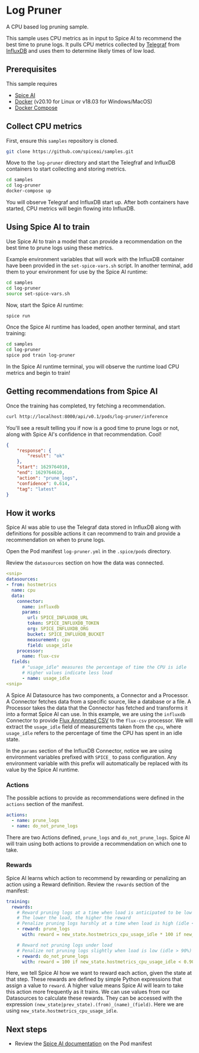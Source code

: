 # Log Pruner

A CPU based log pruning sample.

This sample uses CPU metrics as in input to Spice AI to recommend the best time to prune logs. It pulls CPU metrics collected by [Telegraf](https://www.influxdata.com/time-series-platform/telegraf/) from [InfluxDB](https://www.influxdata.com/products/influxdb/) and uses them to determine likely times of low load.

## Prerequisites

This sample requires

- [Spice AI](https://crispy-dollop-c329115a.pages.github.io/#/install)
- [Docker](https://docs.docker.com/get-docker/) (v20.10 for Linux or v18.03 for Windows/MacOS)
- [Docker Compose](https://docs.docker.com/compose/install/)

## Collect CPU metrics

First, ensure this `samples` repository is cloned.

```bash
git clone https://github.com/spiceai/samples.git
```

Move to the `log-pruner` directory and start the Telegfraf and InfluxDB containers to start collecting and storing metrics.

```bash
cd samples
cd log-pruner
docker-compose up
```

You will observe Telegraf and InfluxDB start up.  After both containers have started, CPU metrics will begin flowing into InfluxDB.

## Using Spice AI to train

Use Spice AI to train a model that can provide a recommendation on the best time to prune logs using these metrics.

Example environment variables that will work with the InfluxDB container have been provided in the `set-spice-vars.sh` script. In another terminal, add them to your environment for use by the Spice AI runtime:

```bash
cd samples
cd log-pruner
source set-spice-vars.sh
```

Now, start the Spice AI runtime:

```bash
spice run
```

Once the Spice AI runtime has loaded, open another terminal, and start training:

```bash
cd samples
cd log-pruner
spice pod train log-pruner
```

In the Spice AI runtime terminal, you will observe the runtime load CPU metrics and begin to train!

## Getting recommendations from Spice AI

Once the training has completed, try fetching a recommendation.

```bash
curl http://localhost:8000/api/v0.1/pods/log-pruner/inference
```

You'll see a result telling you if now is a good time to prune logs or not, along with Spice AI's confidence in that recommendation. Cool!

```json
{
	"response": {
		"result": "ok"
	},
	"start": 1629764010,
	"end": 1629764610,
	"action": "prune_logs",
	"confidence": 0.614,
	"tag": "latest"
}
```

## How it works

Spice AI was able to use the Telegraf data stored in InfluxDB along with definitions for possible actions it can recommend to train and provide a recommendation on when to prune logs.

Open the Pod manifest `log-pruner.yml` in the `.spice/pods` directory.

Review the `datasources` section on how the data was connected.

```yaml
<snip>
datasources:
- from: hostmetrics
  name: cpu
  data:
    connector:
      name: influxdb
      params:
        url: SPICE_INFLUXDB_URL
        token: SPICE_INFLUXDB_TOKEN
        org: SPICE_INFLUXDB_ORG
        bucket: SPICE_INFLUXDB_BUCKET
        measurement: cpu
        field: usage_idle
    processor:
      name: flux-csv
  fields:
      # "usage_idle" measures the percentage of time the CPU is idle
      # Higher values indicate less load
      - name: usage_idle
<snip>
```

A Spice AI Datasource has two components, a Connector and a Processor.  A Connector fetches data from a specific source, like a database or a file.  A Processor takes the data that the Connector has fetched and transforms it into a format Spice AI can use.  In this example, we are using the `influxdb` Connector to provide [Flux Annotated CSV](https://docs.influxdata.com/influxdb/cloud/reference/syntax/annotated-csv/) to the `flux-csv` processor.  We will extract the `usage_idle` field of measurements taken from the `cpu`, where `usage_idle` refers to the percentage of time the CPU has spent in an idle state.

In the `params` section of the InfluxDB Connector, notice we are using environment variables prefixed with `SPICE_` to pass configuration. Any environment variable with this prefix will automatically be replaced with its value by the Spice AI runtime.

### Actions

The possible actions to provide as recommendations were defined in the `actions` section of the manifest.

```yaml
actions:
  - name: prune_logs
  - name: do_not_prune_logs
```

There are two Actions defined, `prune_logs` and `do_not_prune_logs`. Spice AI will train using both actions to provide a recommendation on which one to take.

### Rewards

Spice AI learns which action to recommend by rewarding or penalizing an action using a Reward definition. Review the `rewards` section of the manifest:

```yaml
training:
  rewards:
    # Reward pruning logs at a time when load is anticipated to be low
    # The lower the load, the higher the reward
    # Penalize pruning logs harshly at a time when load is high (idle < 90%)
    - reward: prune_logs
      with: reward = new_state.hostmetrics_cpu_usage_idle * 100 if new_state.hostmetrics_cpu_usage_idle > 0.90 else -1000

    # Reward not pruning logs under load
    # Penalize not pruning logs slightly when load is low (idle > 90%)
    - reward: do_not_prune_logs
      with: reward = 100 if new_state.hostmetrics_cpu_usage_idle < 0.90 else -10
```

Here, we tell Spice AI how we want to reward each action, given the state at that step.  These rewards are defined by simple Python expressions that assign a value to `reward`.  A higher value means Spice AI will learn to take this action more frequently as it trains.  We can use values from our Datasources to calculate these rewards.  They can be accessed with the expression `(new_state|prev_state).(from)_(name)_(field)`.  Here we are using `new_state.hostmetrics_cpu_usage_idle`.

## Next steps

- Review the [Spice AI documentation](https://crispy-dollop-c329115a.pages.github.io/#/?id=reference) on the Pod manifest
